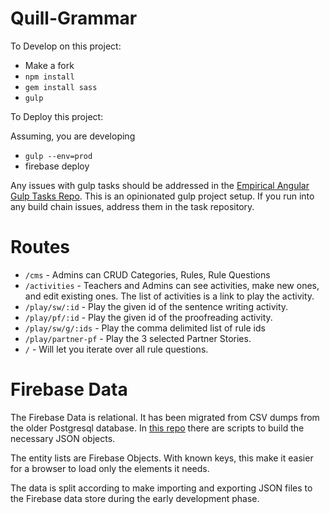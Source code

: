 Quill-Grammar
=============

To Develop on this project:

* Make a fork
* `npm install`
* `gem install sass`
* `gulp`

To Deploy this project:

Assuming, you are developing

* `gulp --env=prod`
* firebase deploy

Any issues with gulp tasks should be addressed in the [Empirical Angular Gulp Tasks Repo](https://github.com/empirical-org/empirical-angular-gulp-tasks).
This is an opinionated gulp project setup. If you run into any build chain issues,
address them in the task repository.

Routes
======

* `/cms` - Admins can CRUD Categories, Rules, Rule Questions
* `/activities` - Teachers and Admins can see activities, make new ones, and edit existing ones. The list of activities is a link to play the activity.
* `/play/sw/:id` - Play the given id of the sentence writing activity.
* `/play/pf/:id` - Play the given id of the proofreading activity.
* `/play/sw/g/:ids` - Play the comma delimited list of rule ids
* `/play/partner-pf` - Play the 3 selected Partner Stories.
* `/` - Will let you iterate over all rule questions.

Firebase Data
=============

The Firebase Data is relational. It has been migrated from CSV dumps from the older
Postgresql database. In [this repo](https://github.com/empirical-org/grammar-csv-import)
there are scripts to build the necessary JSON objects.

The entity lists are Firebase Objects. With known keys, this make it easier for a
browser to load only the elements it needs.

The data is split according to make importing and exporting JSON files to the Firebase
data store during the early development phase.

